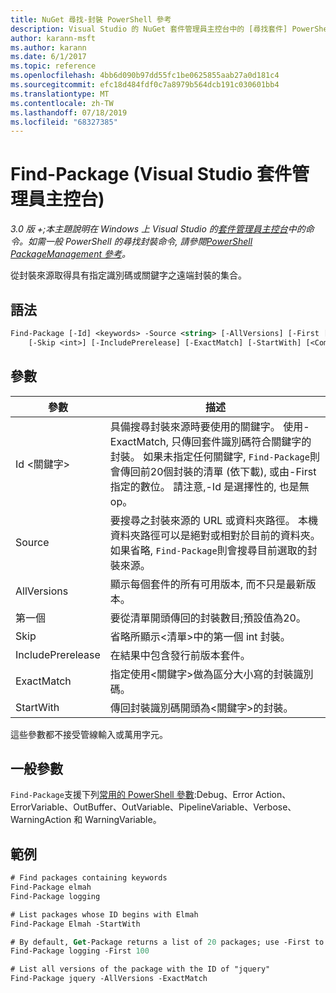 ```yaml
---
title: NuGet 尋找-封裝 PowerShell 參考
description: Visual Studio 的 NuGet 套件管理員主控台中的 [尋找套件] PowerShell 命令參考。
author: karann-msft
ms.author: karann
ms.date: 6/1/2017
ms.topic: reference
ms.openlocfilehash: 4bb6d090b97dd55fc1be0625855aab27a0d181c4
ms.sourcegitcommit: efc18d484fdf0c7a8979b564dcb191c030601bb4
ms.translationtype: MT
ms.contentlocale: zh-TW
ms.lasthandoff: 07/18/2019
ms.locfileid: "68327385"
---
```

# <a name="find-package-package-manager-console-in-visual-studio"></a>Find-Package (Visual Studio 套件管理員主控台)

*3.0 版 +;本主題說明在 Windows 上 Visual Studio 的[套件管理員主控台](../../consume-packages/install-use-packages-powershell.md)中的命令。如需一般 PowerShell 的尋找封裝命令, 請參閱[PowerShell PackageManagement 參考](/powershell/module/packagemanagement/?view=powershell-6)。*

從封裝來源取得具有指定識別碼或關鍵字之遠端封裝的集合。

## <a name="syntax"></a>語法

```ps
Find-Package [-Id] <keywords> -Source <string> [-AllVersions] [-First [<int>]]
    [-Skip <int>] [-IncludePrerelease] [-ExactMatch] [-StartWith] [<CommonParameters>]
```

## <a name="parameters"></a>參數

| 參數 | 描述 |
| --- | --- |
| Id &lt;關鍵字&gt; | 具備搜尋封裝來源時要使用的關鍵字。 使用-ExactMatch, 只傳回套件識別碼符合關鍵字的封裝。 如果未指定任何關鍵字, `Find-Package`則會傳回前20個封裝的清單 (依下載), 或由-First 指定的數位。 請注意,-Id 是選擇性的, 也是無 op。 |
| Source | 要搜尋之封裝來源的 URL 或資料夾路徑。 本機資料夾路徑可以是絕對或相對於目前的資料夾。 如果省略, `Find-Package`則會搜尋目前選取的封裝來源。 |
| AllVersions | 顯示每個套件的所有可用版本, 而不只是最新版本。 |
| 第一個 | 要從清單開頭傳回的封裝數目;預設值為20。 |
| Skip | 省略所顯示&lt;清單&gt;中的第一個 int 封裝。  |
| IncludePrerelease | 在結果中包含發行前版本套件。 |
| ExactMatch | 指定使用&lt;關鍵字&gt;做為區分大小寫的封裝識別碼。 |
| StartWith | 傳回封裝識別碼開頭為&lt;關鍵字&gt;的封裝。 |

這些參數都不接受管線輸入或萬用字元。

## <a name="common-parameters"></a>一般參數

`Find-Package`支援下列[常用的 PowerShell 參數](http://go.microsoft.com/fwlink/?LinkID=113216):Debug、Error Action、ErrorVariable、OutBuffer、OutVariable、PipelineVariable、Verbose、WarningAction 和 WarningVariable。

## <a name="examples"></a>範例

```ps
# Find packages containing keywords
Find-Package elmah
Find-Package logging

# List packages whose ID begins with Elmah
Find-Package Elmah -StartWith

# By default, Get-Package returns a list of 20 packages; use -First to show more
Find-Package logging -First 100

# List all versions of the package with the ID of "jquery"
Find-Package jquery -AllVersions -ExactMatch
```
